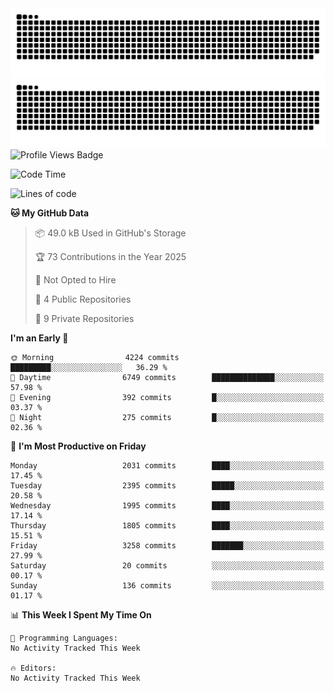 <img src="https://github.com/nielsbaggerman/nielsbaggerman/blob/output/github-contribution-grid-snake.svg#gh-light-mode-only" alt="GitHub Snake Light">
<img src="https://github.com/nielsbaggerman/nielsbaggerman/blob/output/github-contribution-grid-snake-dark.svg#gh-dark-mode-only" alt="GitHub Snake Dark">
<img src="https://komarev.com/ghpvc/?username=nielsbaggerman&amp;label=Profile+Views" alt="Profile Views Badge" />

<!--START_SECTION:waka-->
![Code Time](http://img.shields.io/badge/Code%20Time-2%2C377%20hrs%2058%20mins-blue)

![Lines of code](https://img.shields.io/badge/From%20Hello%20World%20I%27ve%20Written-13.0%20million%20lines%20of%20code-blue)

**🐱 My GitHub Data** 

> 📦 49.0 kB Used in GitHub's Storage 
 > 
> 🏆 73 Contributions in the Year 2025
 > 
> 🚫 Not Opted to Hire
 > 
> 📜 4 Public Repositories 
 > 
> 🔑 9 Private Repositories 
 > 
**I'm an Early 🐤** 

```text
🌞 Morning                4224 commits        █████████░░░░░░░░░░░░░░░░   36.29 % 
🌆 Daytime                6749 commits        ██████████████░░░░░░░░░░░   57.98 % 
🌃 Evening                392 commits         █░░░░░░░░░░░░░░░░░░░░░░░░   03.37 % 
🌙 Night                  275 commits         █░░░░░░░░░░░░░░░░░░░░░░░░   02.36 % 
```
📅 **I'm Most Productive on Friday** 

```text
Monday                   2031 commits        ████░░░░░░░░░░░░░░░░░░░░░   17.45 % 
Tuesday                  2395 commits        █████░░░░░░░░░░░░░░░░░░░░   20.58 % 
Wednesday                1995 commits        ████░░░░░░░░░░░░░░░░░░░░░   17.14 % 
Thursday                 1805 commits        ████░░░░░░░░░░░░░░░░░░░░░   15.51 % 
Friday                   3258 commits        ███████░░░░░░░░░░░░░░░░░░   27.99 % 
Saturday                 20 commits          ░░░░░░░░░░░░░░░░░░░░░░░░░   00.17 % 
Sunday                   136 commits         ░░░░░░░░░░░░░░░░░░░░░░░░░   01.17 % 
```


📊 **This Week I Spent My Time On** 

```text
💬 Programming Languages: 
No Activity Tracked This Week

🔥 Editors: 
No Activity Tracked This Week
```


<!--END_SECTION:waka-->
